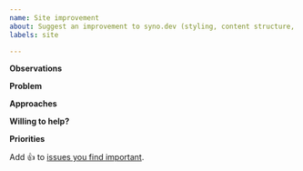 ```yaml
---
name: Site improvement
about: Suggest an improvement to syno.dev (styling, content structure, technical infrastructure, etc.)
labels: site

---
```


**Observations**
<!-- What is it that you're seeing? What are the symptoms? -->

**Problem**
<!-- Given what you're observing, what's the problem? -->

**Approaches**
<!-- Do you know of any potential solutions? If so, list them here. -->

**Willing to help?**
<!-- Are you willing to help make the change? -->

**Priorities**

Add :+1: to [issues you find important](https://github.com/SynoPKG/syno.dev/issues?q=is%3Aissue+is%3Aopen+sort%3Areactions-%2B1-desc).

